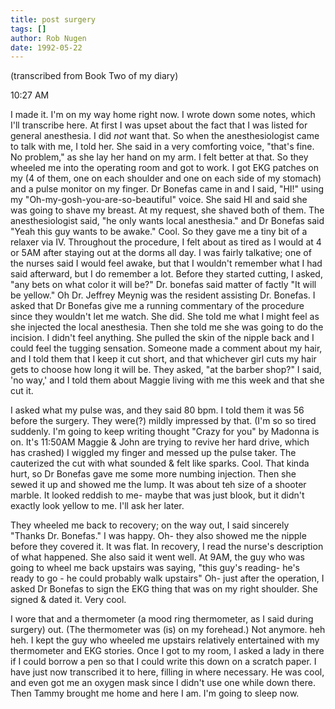 ```yaml
---
title: post surgery
tags: []
author: Rob Nugen
date: 1992-05-22
---
```


<p class=note>(transcribed from Book Two of my diary)

<p class=date>10:27 AM

<p>I made it.  I'm on my way home right now.  I wrote down some notes,
which I'll transcribe here.  At first I was upset about the fact that
I was listed for general anesthesia.  I did <em>not</em> want that.
So when the anesthesiologist came to talk with me, I told her.  She
said in a very comforting voice, "that's fine. No problem," as she lay
her hand on my arm.  I felt better at that.  So they wheeled me into
the operating room and got to work.  I got EKG patches on my (4 of
them, one on each shoulder and one on each side of my stomach) and a
pulse monitor on my finger.  Dr Bonefas came in and I said, "HI!"
using my "Oh-my-gosh-you-are-so-beautiful" voice.  She said HI and
said she was going to shave my breast.  At my request, she shaved both
of them.  The anesthesiologist said, "he only wants local anesthesia."
and Dr Bonefas said "Yeah this guy wants to be awake."  Cool.  So they
gave me a tiny bit of a relaxer via IV.  Throughout the procedure, I
felt about as tired as I would at 4 or 5AM after staying out at the
dorms all day.  I was fairly talkative; one of the nurses said I would
feel awake, but that I wouldn't remember what I had said afterward,
but I do remember a lot.  Before they started cutting, I asked, "any
bets on what color it will be?"  Dr. bonefas said matter of factly "It
will be yellow."  Oh Dr. Jeffrey Meynig was the resident assisting
Dr. Bonefas.  I asked that Dr Bonefas give me a running commentary of
the procedure since they wouldn't let me watch.  She did.  She told me
what I might feel as she injected the local anesthesia.  Then she told
me she was going to do the incision.  I didn't feel anything.  She
pulled the skin of the nipple back and I could feel the tugging
sensation.  Someone made a comment about my hair, and I told them that
I keep it cut short, and that whichever girl cuts my hair gets to
choose how long it will be.  They asked, "at the barber shop?"  I
said, 'no way,' and I told them about Maggie living with me this week
and that she cut it.

<p>I asked what my pulse was, and they said 80 bpm.  I told them it
was 56 before the surgery.  They were(?) mildly impressed by that.
(I'm so so tired suddenly. I'm going to keep writing thought "Crazy
for you" by Madonna is on.  It's 11:50AM Maggie & John are trying to
revive her hard drive, which has crashed)  I wiggled my finger and
messed up the pulse taker.  The cauterized the cut with what sounded &
felt like sparks.  Cool.  That kinda hurt, so Dr Bonefas gave me some
more numbing injection.  Then she sewed it up and showed me the lump.
It was about teh size of a shooter marble.  It looked reddish to me-
maybe that was just blook, but it didn't exactly look yellow to me.
I'll ask her later.

<p>They wheeled me back to recovery; on the way out, I said sincerely
"Thanks Dr. Bonefas."  I was happy.  Oh- they also showed me the
nipple before they covered it.  It was flat.  In recovery, I read the
nurse's description of what happened.  She also said it went well.  At
9AM, the guy who was going to wheel me back upstairs was saying, "this
guy's reading- he's ready to go - he could probably walk upstairs"
Oh- just after the operation, I asked Dr Bonefas to sign the EKG thing
that was on my right shoulder.  She signed & dated it.  Very cool.

<p>I wore that and a thermometer (a mood ring thermometer, as I said
during surgery) out.  (The thermometer was (is) on my forehead.)  Not
anymore. heh heh.  I kept the guy who wheeled me upstairs relatively
entertained with my thermometer and EKG stories.  Once I got to my
room, I asked a lady in there if I could borrow a pen so that I could
write this down on a scratch paper.  I have just now transcribed it to
here, filling in where necessary.  He was cool, and even got me an
oxygen mask since I didn't use one while down there.  Then Tammy
brought me home and here I am.  I'm going to sleep now.
